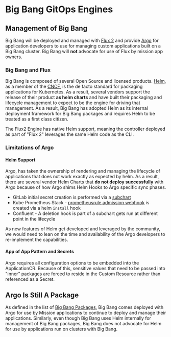 # Big Bang GitOps Engines

## Management of Big Bang

Big Bang will be deployed and managed with [Flux 2](https://github.com/fluxcd/flux2) and provide [Argo](https://github.com/argoproj/argo-cd/) for application developers to use for managing custom applications built on a Big Bang cluster.  Big Bang will **not** advocate for use of Flux by mission app owners.  

### Big Bang and Flux

Big Bang is composed of several Open Source and licensed products.  [Helm](https://helm.sh/), as a member of the [CNCF](https://www.cncf.io/), is the de facto standard for packaging applications for Kubernetes.  As a result, several vendors support the release of their product **as helm charts** and have built their packaging and lifecycle management to expect to be the engine for driving that management.  As a result, Big Bang has adopted Helm as its internal deployment framework for Big Bang packages and requires Helm to be treated as a first class citizen.

The Flux2 Engine has native Helm support, meaning the controller deployed as part of "Flux 2" leverages the same Helm code as the CLI.

### Limitations of Argo

#### Helm Support

Argo, has taken the ownership of rendering and managing the lifecycle of applications that does not work exactly as expected by helm. As a result, there are several vendor Helm Charts that **do not deploy successfully** with Argo because of how Argo shims Helm Hooks to Argo specific sync phases.

* GitLab initial secret creation is performed via a [subchart](https://gitlab.com/gitlab-org/charts/gitlab/-/tree/master/charts/shared-secrets)
* Kube Prometheus Stack - [prometheusrule admission webhook](https://github.com/prometheus-community/helm-charts/tree/main/charts/kube-prometheus-stack#prometheusrules-admission-webhooks) is created via a helm `install` hook
* Confluent - A deletion hook is part of a subchart gets run at different point in the lifecycle

As new features of Helm get developed and leveraged by the community, we would need to lean on the time and availability of the Argo developers to re-implement the capabilities.

#### App of App Pattern and Secrets

Argo requires all configuration options to be embedded into the ApplicationCR.  Because of this, sensitive values that need to be passed into "inner" packages are forced to reside in the Custom Resource rather than referenced as a Secret.

## Argo Is Still A Package

As defined in the list of [Big Bang Packages](BigBangPackages.md), Big Bang comes deployed with Argo for use by Mission applications to continue to deploy and manage their applications.  Similarly, even though Big Bang uses Helm internally for management of Big Bang packages, Big Bang does not advocate for Helm for use by applications run on clusters with Big Bang.
